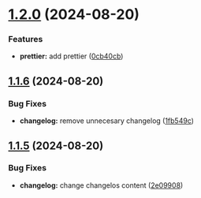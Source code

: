 # [1.2.0](https://github.com/pmolinag/common-angular-utilities/compare/v1.1.6...v1.2.0) (2024-08-20)


### Features

* **prettier:** add prettier ([0cb40cb](https://github.com/pmolinag/common-angular-utilities/commit/0cb40cb9dbb12e14d82fdd9ee72c0661fb992677))

## [1.1.6](https://github.com/pmolinag/common-angular-utilities/compare/v1.1.5...v1.1.6) (2024-08-20)


### Bug Fixes

* **changelog:** remove unnecesary changelog ([1fb549c](https://github.com/pmolinag/common-angular-utilities/commit/1fb549c730cb8412396ad1258ca8184a1b244800))

## [1.1.5](https://github.com/pmolinag/common-angular-utilities/compare/v1.1.4...v1.1.5) (2024-08-20)


### Bug Fixes

* **changelog:** change changelos content ([2e09908](https://github.com/pmolinag/common-angular-utilities/commit/2e09908934401ab9a43bbd8dd2070301dea503a5))
